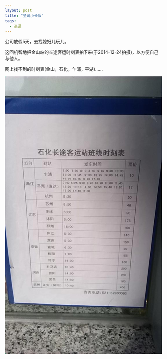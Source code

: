 ```yaml
---
layout: post
title: "圣诞小长假"
tags: 
  - 圣诞
---
```


公司放假5天，去找媳妇儿玩儿。

这回机智地把金山站的长途客运时刻表拍下来(于2014-12-24拍摄)，以方便自己与他人。

网上找不到的时刻表(金山，石化，乍浦，平湖)......

![金山长途客运时刻表](/images/2014-12-24-xmas/bustime.jpg)